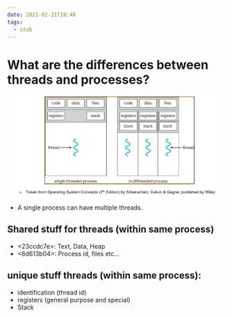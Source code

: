 ```yaml
---
date: 2021-02-21T18:48
tags: 
  - stub
---
```


# What are the differences between threads and processes?

![](./static/process-vs-thread.jpg)

- A single process can have multiple threads.

## Shared stuff for threads (within same process)
- <23ccdc7e>: Text, Data, Heap
- <6d613b04>: Process id, files etc...
  
## unique stuff threads (within same process):
- identification (thread id)
- registers (general purpose and special)
- Stack
